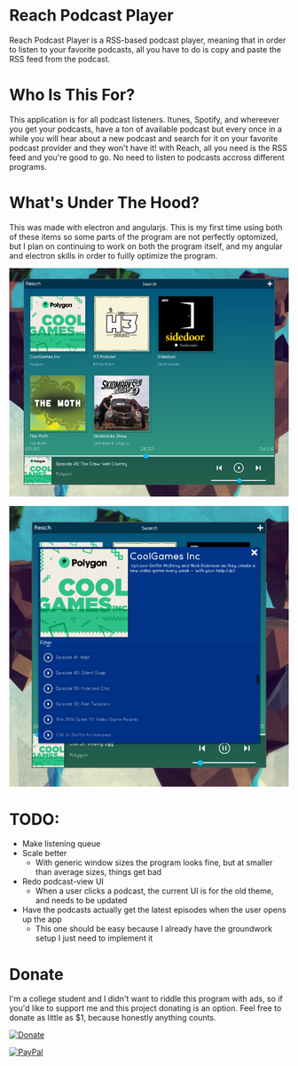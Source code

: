 # Reach Podcast Player


Reach Podcast Player is a RSS-based podcast player, meaning that in order to listen to your favorite podcasts, all you have to do is copy and paste the RSS feed from the podcast.


# Who Is This For?

This application is for all podcast listeners. Itunes, Spotify, and whereever you get your podcasts, have a ton of available podcast but every once in a while you will hear about a new podcast and search for it on your favorite podcast provider and they won't have it! with Reach, all you need is the RSS feed and you're good to go. No need to listen to podcasts accross different programs.


# What's Under The Hood?

This was made with electron and angularjs. This is my first time using both of these items so some parts of the program are not perfectly optomized, but I plan on continuing to work on both the program itself, and my angular and electron skills in order to fuilly optimize the program.


![Main Window](/github-images/main-window.png)

![Podcast View](/github-images/podcast-view.png)


# TODO:
* Make listening queue
* Scale better
  * With generic window sizes the program looks fine, but at smaller than average sizes, things get bad
* Redo podcast-view UI
  * When a user clicks a podcast, the current UI is for the old theme, and needs to be updated
* Have the podcasts actually get the latest episodes when the user opens up the app
  * This one should be easy because I already have the groundwork setup I just need to implement it




# Donate

I'm a college student and I didn't want to riddle this program with ads, so if you'd like to support me and this project donating is an option. Feel free to donate as little as $1, because honestly anything counts.

[![Donate](https://www.paypalobjects.com/en_US/i/btn/btn_donateCC_LG.gif)](https://www.paypal.com/cgi-bin/webscr?cmd=_s-xclick&hosted_button_id=KQZ6VEAGUQRGW)

[![PayPal](https://www.paypalobjects.com/en_US/i/scr/pixel.gif)](https://www.paypal.com/cgi-bin/webscr?cmd=_s-xclick&hosted_button_id=KQZ6VEAGUQRGW)
